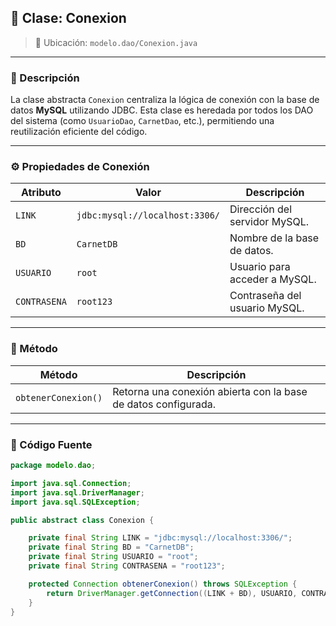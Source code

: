 ## 🔌 Clase: Conexion

> 📁 Ubicación: `modelo.dao/Conexion.java`

---

### 🧩 Descripción

La clase abstracta `Conexion` centraliza la lógica de conexión con la base de datos **MySQL** utilizando JDBC. Esta clase es heredada por todos los DAO del sistema (como `UsuarioDao`, `CarnetDao`, etc.), permitiendo una reutilización eficiente del código.

---

### ⚙️ Propiedades de Conexión

| Atributo     | Valor                          | Descripción                   |
| ------------ | ------------------------------ | ----------------------------- |
| `LINK`       | `jdbc:mysql://localhost:3306/` | Dirección del servidor MySQL. |
| `BD`         | `CarnetDB`                     | Nombre de la base de datos.   |
| `USUARIO`    | `root`                         | Usuario para acceder a MySQL. |
| `CONTRASENA` | `root123`                      | Contraseña del usuario MySQL. |

---

### 🔧 Método

| Método              | Descripción                                                    |
| ------------------- | -------------------------------------------------------------- |
| `obtenerConexion()` | Retorna una conexión abierta con la base de datos configurada. |

---

### 🧾 Código Fuente

```java
package modelo.dao;

import java.sql.Connection;
import java.sql.DriverManager;
import java.sql.SQLException;

public abstract class Conexion {

    private final String LINK = "jdbc:mysql://localhost:3306/";
    private final String BD = "CarnetDB";
    private final String USUARIO = "root";
    private final String CONTRASENA = "root123";

    protected Connection obtenerConexion() throws SQLException {
        return DriverManager.getConnection((LINK + BD), USUARIO, CONTRASENA);
    }
}
```
